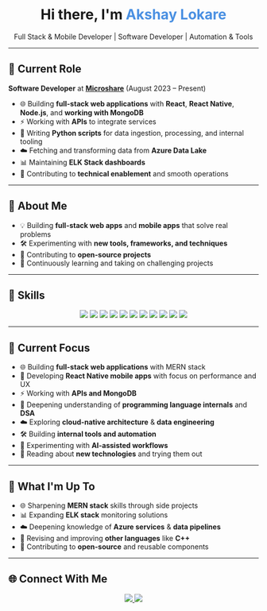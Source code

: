 <!-- Header Section -->
<h1 align="center">Hi there, I'm <span style="color:#4A90E2;">Akshay Lokare</span></h1>
<p align="center"> Full Stack & Mobile Developer | Software Developer | Automation & Tools</p>

---

## 💼 Current Role
**Software Developer** at **[Microshare](https://microshare.io/)** (August 2023 – Present)  
- 🌐 Building **full-stack web applications** with **React**, **React Native**, **Node.js**, and **working with MongoDB**  
- ⚡ Working with **APIs** to integrate services  
- 🐍 Writing **Python scripts** for data ingestion, processing, and internal tooling  
- ☁️ Fetching and transforming data from **Azure Data Lake**  
- 📊 Maintaining **ELK Stack dashboards**  
- 🧰 Contributing to **technical enablement** and smooth operations

---

## 🚀 About Me
- 💡 Building **full-stack web apps** and **mobile apps** that solve real problems  
- 🛠 Experimenting with **new tools, frameworks, and techniques**  
- 🌟 Contributing to **open-source projects**  
- 🎯 Continuously learning and taking on challenging projects

---

## 🧠 Skills
<p align="center">
<img src="https://img.shields.io/badge/-HTML-E34F26?style=for-the-badge&logo=html5&logoColor=white" />
<img src="https://img.shields.io/badge/-CSS-1572B6?style=for-the-badge&logo=css3&logoColor=white" />
<img src="https://img.shields.io/badge/-JavaScript-F7DF1E?style=for-the-badge&logo=javascript&logoColor=black" />
<img src="https://img.shields.io/badge/-TypeScript-3178C6?style=for-the-badge&logo=typescript&logoColor=white" />
<img src="https://img.shields.io/badge/-React-61DAFB?style=for-the-badge&logo=react&logoColor=black" />
<img src="https://img.shields.io/badge/-Node.js-339933?style=for-the-badge&logo=node.js&logoColor=white" />
<img src="https://img.shields.io/badge/-Python-3776AB?style=for-the-badge&logo=python&logoColor=white" />
<img src="https://img.shields.io/badge/-C++-00599C?style=for-the-badge&logo=c%2B%2B&logoColor=white" />
<img src="https://img.shields.io/badge/-MongoDB-47A248?style=for-the-badge&logo=mongodb&logoColor=white" />
<img src="https://img.shields.io/badge/-Docker-2496ED?style=for-the-badge&logo=docker&logoColor=white" />
<img src="https://img.shields.io/badge/-Flutter-02569B?style=for-the-badge&logo=flutter&logoColor=white" />
</p>

---

## 🌱 Current Focus
- 🌐 Building **full-stack web applications** with MERN stack  
- 📱 Developing **React Native mobile apps** with focus on performance and UX  
- ⚡ Working with **APIs and MongoDB**  
- 🧠 Deepening understanding of **programming language internals** and **DSA**  
- ☁️ Exploring **cloud-native architecture** & **data engineering**  
- 🛠 Building **internal tools and automation**  
- 🤖 Experimenting with **AI-assisted workflows**  
- 🔬 Reading about **new technologies** and trying them out

---

## 🔭 What I'm Up To
- 🌐 Sharpening **MERN stack** skills through side projects  
- 📊 Expanding **ELK stack** monitoring solutions  
- ☁️ Deepening knowledge of **Azure services** & **data pipelines**  
- 🧠 Revising and improving **other languages** like **C++**  
- 📘 Contributing to **open-source** and reusable components

---

## 🌐 Connect With Me
<p align="center">
<a href="https://www.linkedin.com/in/akl29/">
<img src="https://img.shields.io/badge/LinkedIn-0077B5?style=for-the-badge&logo=linkedin&logoColor=white" />
</a>
<a href="mailto:akshaylokare29@gmail.com">
<img src="https://img.shields.io/badge/Email-D14836?style=for-the-badge&logo=gmail&logoColor=white" />
</a>
</p>
